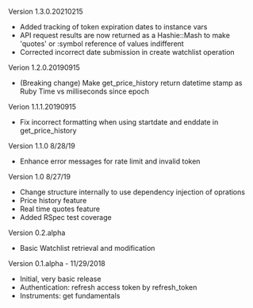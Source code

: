 Version 1.3.0.20210215
- Added tracking of token expiration dates to instance vars
- API request results are now returned as a Hashie::Mash to make 'quotes' or :symbol reference of values indifferent
- Corrected incorrect date submission in create watchlist operation

Verion 1.2.0.20190915
- (Breaking change) Make get_price_history return datetime stamp as Ruby Time vs milliseconds since epoch  

Verion 1.1.1.20190915
- Fix incorrect formatting when using startdate and enddate in get_price_history 

Version 1.1.0 8/28/19
- Enhance error messages for rate limit and invalid token

Version 1.0 8/27/19
- Change structure internally to use dependency injection of oprations
- Price history feature
- Real time quotes feature
- Added RSpec test coverage

Version 0.2.alpha 
- Basic Watchlist retrieval and modification

Version 0.1.alpha - 11/29/2018
- Initial, very basic release
- Authentication: refresh access token by refresh_token
- Instruments: get fundamentals


